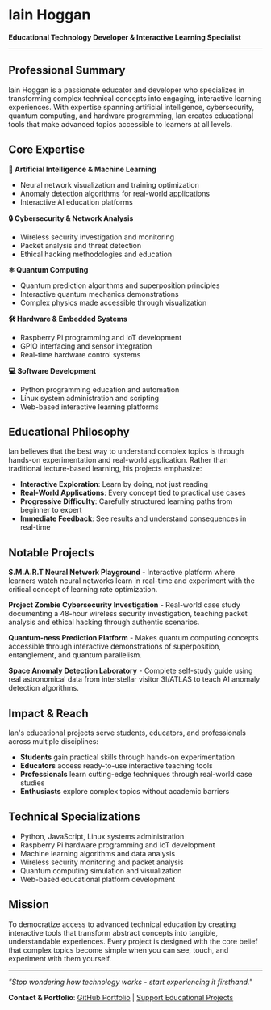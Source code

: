 # Iain Hoggan
**Educational Technology Developer & Interactive Learning Specialist**

---

## Professional Summary

Iain Hoggan is a passionate educator and developer who specializes in transforming complex technical concepts into engaging, interactive learning experiences. With expertise spanning artificial intelligence, cybersecurity, quantum computing, and hardware programming, Ian creates educational tools that make advanced topics accessible to learners at all levels.

## Core Expertise

**🤖 Artificial Intelligence & Machine Learning**
- Neural network visualization and training optimization
- Anomaly detection algorithms for real-world applications
- Interactive AI education platforms

**🔒 Cybersecurity & Network Analysis**
- Wireless security investigation and monitoring
- Packet analysis and threat detection
- Ethical hacking methodologies and education

**⚛️ Quantum Computing**
- Quantum prediction algorithms and superposition principles
- Interactive quantum mechanics demonstrations
- Complex physics made accessible through visualization

**🛠️ Hardware & Embedded Systems**
- Raspberry Pi programming and IoT development
- GPIO interfacing and sensor integration
- Real-time hardware control systems

**💻 Software Development**
- Python programming education and automation
- Linux system administration and scripting
- Web-based interactive learning platforms

## Educational Philosophy

Ian believes that the best way to understand complex topics is through hands-on experimentation and real-world application. Rather than traditional lecture-based learning, his projects emphasize:

- **Interactive Exploration**: Learn by doing, not just reading
- **Real-World Applications**: Every concept tied to practical use cases
- **Progressive Difficulty**: Carefully structured learning paths from beginner to expert
- **Immediate Feedback**: See results and understand consequences in real-time

## Notable Projects

**S.M.A.R.T Neural Network Playground** - Interactive platform where learners watch neural networks learn in real-time and experiment with the critical concept of learning rate optimization.

**Project Zombie Cybersecurity Investigation** - Real-world case study documenting a 48-hour wireless security investigation, teaching packet analysis and ethical hacking through authentic scenarios.

**Quantum-ness Prediction Platform** - Makes quantum computing concepts accessible through interactive demonstrations of superposition, entanglement, and quantum parallelism.

**Space Anomaly Detection Laboratory** - Complete self-study guide using real astronomical data from interstellar visitor 3I/ATLAS to teach AI anomaly detection algorithms.

## Impact & Reach

Ian's educational projects serve students, educators, and professionals across multiple disciplines:

- **Students** gain practical skills through hands-on experimentation
- **Educators** access ready-to-use interactive teaching tools
- **Professionals** learn cutting-edge techniques through real-world case studies
- **Enthusiasts** explore complex topics without academic barriers

## Technical Specializations

- Python, JavaScript, Linux systems administration
- Raspberry Pi hardware programming and IoT development
- Machine learning algorithms and data analysis
- Wireless security monitoring and packet analysis
- Quantum computing simulation and visualization
- Web-based educational platform development

## Mission

To democratize access to advanced technical education by creating interactive tools that transform abstract concepts into tangible, understandable experiences. Every project is designed with the core belief that complex topics become simple when you can see, touch, and experiment with them yourself.

---

*"Stop wondering how technology works - start experiencing it firsthand."*

**Contact & Portfolio**: [GitHub Portfolio](https://ihoggan.github.io/ihoggan-portfolio/) | [Support Educational Projects](https://github.com/sponsors/ihoggan)

